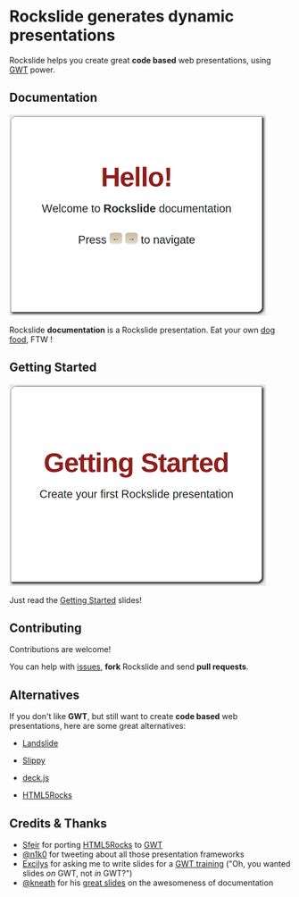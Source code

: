 # Rockslide generates dynamic presentations

Rockslide helps you create great **code based** web presentations, using [GWT](http://code.google.com/webtoolkit) power.

## Documentation

[![Documentation](https://github.com/pyricau/rockslide/raw/master/assets/doc.png)](http://pyricau.github.com/rockslide)

Rockslide **documentation** is a Rockslide presentation. Eat your own [dog food](http://en.wikipedia.org/wiki/Eating_your_own_dog_food), FTW !

## Getting Started

[![Getting Started](https://github.com/pyricau/rockslide/raw/master/assets/gettingStarted.png)](http://pyricau.github.com/rockslide#GettingStarted)

Just read the [Getting Started](http://pyricau.github.com/rockslide#GettingStarted) slides!

## Contributing

Contributions are welcome!

You can help with [issues](http://github.com/pyricau/rockslide/issues), **fork** Rockslide and send **pull requests**.

## Alternatives

If you don't like **GWT**, but still want to create **code based** web presentations, here are some great alternatives:

* [Landslide](http://adamzap.com/random/landslide.html)

* [Slippy](http://slides.seld.be/?file=2010-05-30+Example.html)

* [deck.js](http://imakewebthings.github.com/deck.js)

* [HTML5Rocks](http://slides.html5rocks.com)

## Credits & Thanks

* [Sfeir](http://www.sfeir.com/) for porting [HTML5Rocks](http://slides.html5rocks.com) to [GWT](http://gwthtml5.appspot.com)
* [@n1k0](http://twitter.com/n1k0) for tweeting about all those presentation frameworks
* [Excilys](http://www.excilys.com) for asking me to write slides for a [GWT training](http://gwt.formation.excilys.com/) ("Oh, you wanted slides *on* GWT, not *in* GWT?")
* [@kneath](http://twitter.com/kneath) for his [great slides](http://warpspire.com/talks/documentation) on the awesomeness of  documentation
